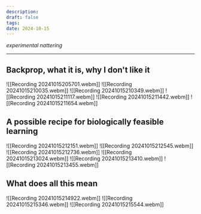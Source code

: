```yaml
---
description: 
draft: false
tags: 
date: 2024-10-15
---
```

*experimental nattering*

---
## Backprop, what it is, why I don't like it
![[Recording 20241015205701.webm]]
![[Recording 20241015210035.webm]]
![[Recording 20241015210349.webm]]
![[Recording 20241015211117.webm]]
![[Recording 20241015211442.webm]]
![[Recording 20241015211654.webm]]
## A possible recipe for biologically feasible learning
![[Recording 20241015212151.webm]]
![[Recording 20241015212545.webm]]
![[Recording 20241015212736.webm]]
![[Recording 20241015213024.webm]]
![[Recording 20241015213410.webm]]
![[Recording 20241015213455.webm]]
## What does all this mean
![[Recording 20241015214922.webm]]
![[Recording 20241015215346.webm]]
![[Recording 20241015215544.webm]]
